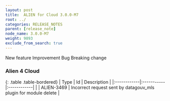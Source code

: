 ```yaml
---
layout: post
title:  ALIEN for Cloud 3.0.0-M7
root: ../
categories: RELEASE_NOTES
parent: [release_note]
node_name: 3.0.0-M7
weight: 9893
exclude_from_search: true
---
```





<i class="fa fa-plus text-success"></i> New feature <i class="fa fa-level-up text-primary"></i> Improvement  <i class="fa fa-bug text-danger"></i> Bug <i class="fa fa-exclamation-triangle text-warning"></i> Breaking change


### Alien 4 Cloud



  {: .table .table-bordered}
  | Type        | Id         | Description |
  |:------------|:-----------|:------------|
        |  <i class="fa fa-bug text-danger"></i> | ALIEN-3469 | Incorrect request sent by datagouv_mls plugin for module delete  |
